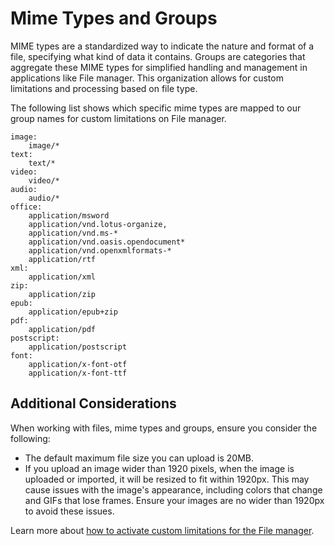 # Mime Types and Groups

MIME types are a standardized way to indicate the nature and format of a file, specifying what kind of data it contains. Groups are categories that aggregate these MIME types for simplified handling and management in applications like File manager. This organization allows for custom limitations and processing based on file type.

The following list shows which specific mime types are mapped to our group names for custom limitations on File manager.

```
image:
    image/*
text:
    text/*
video:
    video/*
audio:
    audio/*
office:
    application/msword
    application/vnd.lotus-organize,
    application/vnd.ms-*
    application/vnd.oasis.opendocument*
    application/vnd.openxmlformats-*
    application/rtf
xml:
    application/xml
zip:
    application/zip
epub:
    application/epub+zip
pdf:
    application/pdf
postscript:
    application/postscript
font:
    application/x-font-otf
    application/x-font-ttf
```

## Additional Considerations

When working with files, mime types and groups, ensure you consider the following:

* The default maximum file size you can upload is 20MB.
* If you upload an image wider than 1920 pixels, when the image is uploaded or imported, it will be resized to fit within 1920px. This may cause issues with the image's appearance, including colors that change and GIFs that lose frames. Ensure your images are no wider than 1920px to avoid these issues.

Learn more about [how to activate custom limitations for the File manager](../../server-side-configurations/server-side-options/services-options.md#activate-custom-limitations-on-file-manager).
